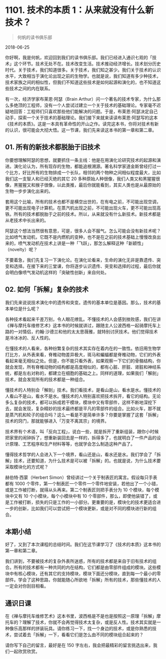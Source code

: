 # 1101. 技术的本质 1：从来就没有什么新技术？

> 何帆的读书俱乐部

2018-06-25

你好啊，我是何帆，欢迎回到我们的读书俱乐部。我们已经进入通识七观的「技术」这个环节。技术无处不在。技术改变生活。技术推动经济增长。技术划分历史时代。关于技术，我们知道很多。关于技术，我们知之甚少。我们关于技术的认识水平，大致相当于演化论出现之前的生物学。也就是说，我们知道有多少种技术，技术家族之间的相似性，但我们不知道这些技术是如何起源和演化的，也不知道这些技术之间的内在联系。

有一次，经济学家布莱恩·阿瑟（Brain Arthur）问一个著名的技术专家，为什么那么多绝顶的工程师，没有一个人尝试过建立一个关于技术的基础理论。专家毫不迟疑地回答：工程师们只喜欢那些他们能解决的问题。于是，布莱恩·阿瑟决定自己动手，探索一个关于技术的基础理论。我们接下来就来读读布莱恩·阿瑟写的这本《技术的本质》。这是一本具有革命性的开山之作。读完这本书，你将对技术有新的认识，很可能会大彻大悟。这一节课，我们先来读这本书的第一章和第二章。

## 01. 所有的新技术都脱胎于旧技术

你要想理解阿瑟的思想，就要抓住一条主线：他是在用演化论研究技术的起源和演进。演化论认为，所有现存的生物，都能追根溯源。著名科学家道金斯曾经打过一个比方，好比所有的生物排成一个长队，相邻的两个物种之间相似程度最大，比如我们这一支智人和已经灭绝的其它 20 多种原始人种很像，我们人类又和黑猩猩很像，黑猩猩又和猴子很像，以此类推，最后你就能看到，其实人类也是从最原始的生物一步步演化出来的。

套用这个比喻，所有的技术也都不是横空出世的，在有电之前，不可能出现空调，更不可能出现电子计算机，在蒸汽机出现之前，不可能出现火车，更不可能出现高铁。所有的技术都脱胎于之前的技术。所以，从来就没有什么新技术。新技术都是从老技术中长出来的。

阿瑟这个想法当然很有意思，可是，很多人会不服气。怎么可能会没有新技术呢？比如喷气发动机，它既不是内燃机的变种，也不是在之前的技术基础上慢慢改良出来的，喷气发动机在技术上讲是一种「飞跃」，那怎么解释这种「新颖性」（novelty）呢？

不要着急，我们先复习一下演化论。在演化论看来，生命的演化无非是靠遗传、突变和选择。在接下来的三堂课，你将逐步认识遗传、突变和选择的过程，最后你就会明白像喷气发动机这样的「突破性创新」来自何处。

## 02. 如何「拆解」复杂的技术

我们先来说说技术演化中的遗传和突变。遗传的基本单位是基因。那么，技术的基本单位是什么呢？

各种技术看起来千差万别，令人眼花缭乱。不懂技术的人会感到挫败感，我们在讲《禅与摩托车维修艺术》这本书的时候就讲过，跟随主人公波西格一起骑摩托车上路的一对情侣，约翰·沙德兰和他的太太思薇雅，就特别讨厌技术。他们觉得技术是冷冰冰的、反人性的。

在懂技术的人看来，各种纷繁复杂的技术其实存在着内在的一致性。依旧用生物学打比方，从外表来看，脊椎动物差异极大，斑马和蝙蝠都是脊椎动物，它们的外表看起来毫无相似之处。但是，你不能只看外表，如果观察一下它们的骨骼结构，你就会发现，所有脊椎动物的结构都是高度相似的，都有心脏、肝脏、肾脏和神经系统，都是左右对称的，都建立在细胞的基础之上。同样的道理，如果我们「解剖」技术，就会发现所有的技术都是一种组合。

懂技术的人特别会「解剖」技术。我们看技术，是看山是山，看水是水。懂技术的人看山不是山，看水不是水。懂技术的人特别喜欢把技术拆开，看它的结构。无论多么复杂的技术，都可以拆成若干模块，模块中又有零部件，这样不断地深挖下去，就会发现，复杂精妙的技术最终都是平凡的零部件的组合。比如火车，那不就是蒸汽机和轮子的组合吗？这么一看是不是简单许多？你要是掌握了这套「拆解」技术的窍门，那就能够进入「万变不离其宗」的境界。

技术界有个术语，叫「反向工程」，说白一些，就是拆开了重新组装，跟你小时候把家里的闹钟拆了，想重新装回去是一样的，拆得多了，也就明白了一件产品的设计原理、工艺程序和生产材料等等，也就学会怎么制造这种产品了。

懂得技术哲学的人会进入下一个境界，看山还是山，看水还是水。我们学会了「拆解」技术，还要知道，为什么技术是可以被「拆解」的。也就是说，为什么技术要采取模块化的方式呢？

赫伯特·西蒙（Herbert Simon）曾经讲过一个关于制表匠的寓言。假设每只手表都有 1000 个零件，第一个制表匠一个零件一个零件地安装，若他出了一个小错，或是工作被打断，就得从头再来。第二个制表匠则把手表分为 10 个模块，每个模块中又有 10 个小模块，每个小模块中有 10 个零部件，那么，即使他装错了，或是工作被打断，损失的只是工作的一小部分。更重要的是，模块化的技术更适合进一步的创新，比如我们可以尝试把一个模块更新，或是对不同的模块进行新的组合。

## 本期小结

好了，又到了本次课程的总结时间。我们在这节课学习了《技术的本质》这本书的第一章和第二章。

我们讲到，不要被技术的复杂外表所迷惑，所有的技术都是来自于旧有技术的组合。所有的技术都有一种共同的内在结构，它们都是由零部件组成的模块。这些模块中有核心模块，还有其它的支持模块，模块下面还分模块，直到每一个最小的零部件。学会了这种思路，你就能随心所欲地「拆解」所有的技术，那些懂技术的人一定会对你刮目相看。

## 通识日课

在《禅与摩托车维修艺术》这本书里，波西格是不是也是按照这一原理「拆解」摩托车的？理解了技术，你就不会再觉得技术太复杂，或是反人性。技术其实就是一种像乐高那样的拼装玩具。请你练习一下，找一个身边的技术，或是你熟悉的技术，尝试着去「拆解」一下，看看它们是怎么由不同的模块组合起来的？

请你写下自己的留言，最好是在 150 字左右，我会把最精彩的留言挑选出来，我们一起欣赏欣赏。

